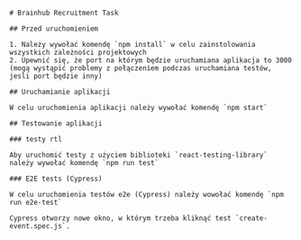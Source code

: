     # Brainhub Recruitment Task

    ## Przed uruchomieniem

    1. Należy wywołać komendę `npm install` w celu zainstolowania wszystkich zależności projektowych
    2. Upewnić się, że port na którym będzie uruchamiana aplikacja to 3000 (mogą wystąpić problemy z połączeniem podczas uruchamiana testów, jesli port będzie inny)

    ## Uruchamianie aplikacji

    W celu uruchomienia aplikacji należy wywołać komendę `npm start`

    ## Testowanie aplikacji

    ### testy rtl

    Aby uruchomić testy z użyciem biblioteki `react-testing-library` należy wywołać komendę `npm run test`

    ### E2E tests (Cypress)

    W celu uruchomienia testów e2e (Cypress) należy wowołać komendę `npm run e2e-test`

    Cypress otworzy nowe okno, w którym trzeba kliknąć test `create-event.spec.js`.
